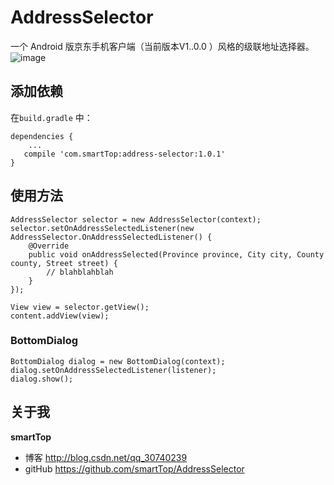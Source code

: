 # AddressSelector

一个 Android 版京东手机客户端（当前版本V1..0.0 ）风格的级联地址选择器。
     ![image](https://github.com/smartTop/AddressSelector/blob/master/screenshots/screenshot1.gif)
## 添加依赖

在`build.gradle` 中：

    dependencies {
        ...
       compile 'com.smartTop:address-selector:1.0.1'
    }
    
## 使用方法

    AddressSelector selector = new AddressSelector(context);
    selector.setOnAddressSelectedListener(new AddressSelector.OnAddressSelectedListener() {
        @Override
        public void onAddressSelected(Province province, City city, County county, Street street) {
            // blahblahblah
        }
    });
            
    View view = selector.getView();
    content.addView(view);
### BottomDialog

    BottomDialog dialog = new BottomDialog(context);
    dialog.setOnAddressSelectedListener(listener);
    dialog.show();
    
## 关于我

**smartTop**

- 博客 http://blog.csdn.net/qq_30740239
- gitHub https://github.com/smartTop/AddressSelector

